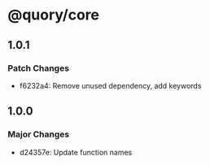 # @quory/core

## 1.0.1

### Patch Changes

- f6232a4: Remove unused dependency, add keywords

## 1.0.0

### Major Changes

- d24357e: Update function names
